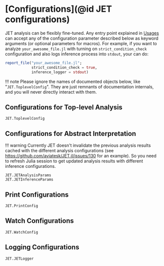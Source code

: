 # [Configurations](@id JET configurations)

JET analysis can be flexibly fine-tuned.
Any entry point explained in [Usages](@ref) can accept any of the configuration parameter described below as keyword
arguments (or optional parameters for macros).
For example, if you want to analyze `your_awesome_file.jl` with turning on `strict_condition_check` configuration and
also logs inference process into `stdout`, your can do:
```julia
report_file("your_awesome_file.jl";
            strict_condition_check = true,
            inference_logger = stdout)
```

!!! note
    Please ignore the names of documented objects below, like "`JET.ToplevelConfig`".
    They are just remnants of documentation internals, and you will never directly interact with them.

## Configurations for Top-level Analysis

```@docs
JET.ToplevelConfig
```


## Configurations for Abstract Interpretation

!!! warning
    Currently JET doesn't invalidate the previous analysis results cached with the different analysis configurations
    (see <https://github.com/aviatesk/JET.jl/issues/130> for an example).
    So you need to refresh Julia session to get updated analysis results with different inference configurations.

```@docs
JET.JETAnalysisParams
JET.JETInferenceParams
```


## Print Configurations

```@docs
JET.PrintConfig
```


## Watch Configurations

```@docs
JET.WatchConfig
```


## Logging Configurations

```@docs
JET.JETLogger
```
